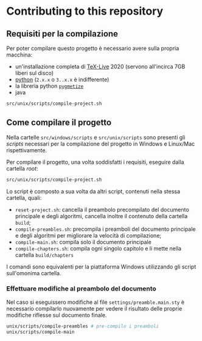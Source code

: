 # Contributing to this repository

## Requisiti per la compilazione

Per poter compilare questo progetto è necessario avere sulla propria macchina:

- un'installazione completa di [TeX-Live](https://www.tug.org/texlive/acquire-netinstall.html) 2020 (servono all'incirca 7GB liberi sul disco)
- [python](https://www.python.org/downloads/) (`2.x.x` o `3..x.x` è indifferente)
- la libreria python [`pygmetize`](https://pygments.org/)
- java

```bash
src/unix/scripts/compile-project.sh
```

## Come compilare il progetto

Nella cartelle `src/windows/scripts` e `src/unix/scripts` sono presenti gli _scripts_ necessari per la compilazione del progetto in Windows e Linux/Mac rispettivamente.

Per compilare il progetto, una volta soddisfatti i requisiti, eseguire dalla cartella _root_:

```bash
src/unix/scripts/compile-project.sh
```

Lo script è composto a sua volta da altri script, contenuti nella stessa cartella, quali:

- `reset-project.sh`: cancella il preambolo precompilato del documento principale e degli algoritmi, cancella inoltre il contenuto della cartella `build`;
- `compile-preambles.sh`: precompila i preamboli del documento principale e degli algoritmi per migliorare la velocità di compilazione;
- `compile-main.sh`: compila solo il documento principale
- `compile-chapters.sh`: compila ogni singolo capitolo e li mette nella cartella `build/chapters`

I comandi sono equivalenti per la piattaforma Windows utilizzando gli script sull'omonima cartella.

### Effettuare modifiche al preambolo del documento

Nel caso si eseguissero modifiche al file `settings/preamble.main.sty` è necessario compilarlo nuovamente per vedere il risultato delle proprie modifiche riflesse sul documento finale.

```bash
unix/scripts/compile-preambles # pre-compilo i preamboli
unix/scripts/compile-main
```
